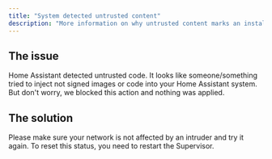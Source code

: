 ```yaml
---
title: "System detected untrusted content"
description: "More information on why untrusted content marks an installation as unhealthy."
---
```


## The issue

Home Assistant detected untrusted code. It looks like someone/something tried to inject not signed images or code into your Home Assistant system. But don't worry, we blocked this action and nothing was applied.

## The solution

Please make sure your network is not affected by an intruder and try it again. To reset this status, you need to restart the Supervisor.
